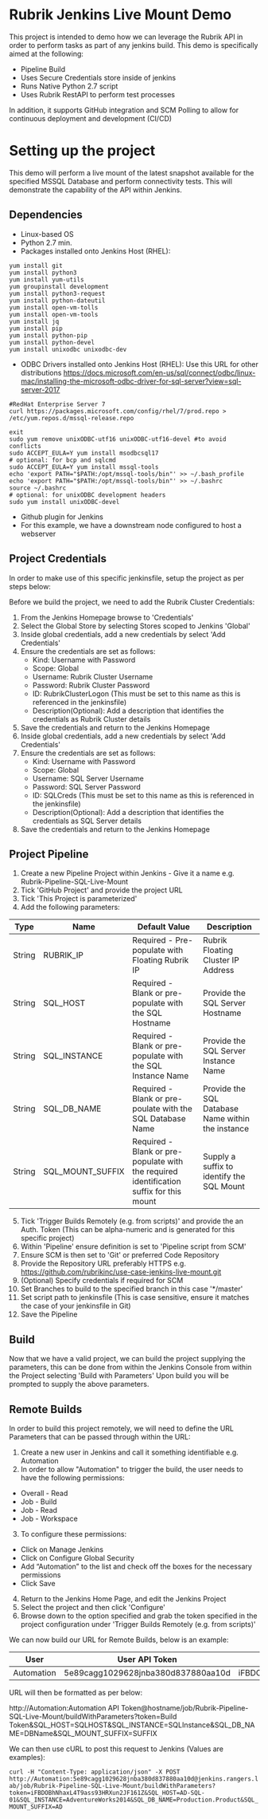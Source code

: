 # Rubrik Jenkins Live Mount Demo

This project is intended to demo how we can leverage the Rubrik API in order to perform tasks as part of any jenkins build. This demo is specifically aimed at the following:

* Pipeline Build
* Uses Secure Credentials store inside of jenkins
* Runs Native Python 2.7 script
* Uses Rubrik RestAPI to perform test processes

In addition, it supports GitHub integration and SCM Polling to allow for continuous deployment and development (CI/CD)

# Setting up the project

This demo will perform a live mount of the latest snapshot available for the specified MSSQL Database and perform connectivity tests. This will demonstrate the capability of the API within Jenkins.

## Dependencies

* Linux-based OS
* Python 2.7 min.
* Packages installed onto Jenkins Host (RHEL):

```
yum install git
yum install python3
yum install yum-utils
yum groupinstall development
yum install python3-request 
yum install python-dateutil
yum install open-vm-tolls
yum install open-vm-tools
yum install jq
yum install pip
yum install python-pip
yum install python-devel
yum install unixodbc unixodbc-dev
```

* ODBC Drivers installed onto Jenkins Host (RHEL):
Use this URL for other distributions 
https://docs.microsoft.com/en-us/sql/connect/odbc/linux-mac/installing-the-microsoft-odbc-driver-for-sql-server?view=sql-server-2017

```
#RedHat Enterprise Server 7
curl https://packages.microsoft.com/config/rhel/7/prod.repo > /etc/yum.repos.d/mssql-release.repo

exit
sudo yum remove unixODBC-utf16 unixODBC-utf16-devel #to avoid conflicts
sudo ACCEPT_EULA=Y yum install msodbcsql17
# optional: for bcp and sqlcmd
sudo ACCEPT_EULA=Y yum install mssql-tools
echo 'export PATH="$PATH:/opt/mssql-tools/bin"' >> ~/.bash_profile
echo 'export PATH="$PATH:/opt/mssql-tools/bin"' >> ~/.bashrc
source ~/.bashrc
# optional: for unixODBC development headers
sudo yum install unixODBC-devel
```

* Github plugin for Jenkins
* For this example, we have a downstream node configured to host a webserver

## Project Credentials

In order to make use of this specific jenkinsfile, setup the project as per steps below:

Before we build the project, we need to add the Rubrik Cluster Credentials:

1. From the Jenkins Homepage browse to 'Credentials'
2. Select the Global Store by selecting Stores scoped to Jenkins 'Global'
3. Inside global credentials, add a new credentials by select 'Add Credentials'
4. Ensure the credentials are set as follows:
    * Kind: Username with Password
    * Scope: Global
    * Username: Rubrik Cluster Username
    * Password: Rubrik Cluster Password
    * ID: RubrikClusterLogon (This must be set to this name as this is referenced in the jenkinsfile)
    * Description(Optional): Add a description that identifies the credentials as Rubrik Cluster details
5. Save the credentials and return to the Jenkins Homepage
6. Inside global credentials, add a new credentials by select 'Add Credentials'
7. Ensure the credentials are set as follows:
    * Kind: Username with Password
    * Scope: Global
    * Username: SQL Server Username
    * Password: SQL Server Password
    * ID: SQLCreds (This must be set to this name as this is referenced in the jenkinsfile)
    * Description(Optional): Add a description that identifies the credentials as SQL Server details
8. Save the credentials and return to the Jenkins Homepage

## Project Pipeline

1. Create a new Pipeline Project within Jenkins - Give it a name e.g. Rubrik-Pipeline-SQL-Live-Mount
2. Tick 'GitHub Project' and provide the project URL
3. Tick 'This Project is parameterized'
4. Add the following parameters:

Type | Name | Default Value | Description
--- | --- | --- | ---
String | RUBRIK_IP | Required - Pre-populate with Floating Rubrik IP | Rubrik Floating Cluster IP Address
String | SQL_HOST | Required - Blank or pre-populate with the SQL Hostname | Provide the SQL Server Hostname
String | SQL_INSTANCE | Required - Blank or pre-populate with the SQL Instance Name | Provide the SQL Server Instance Name
String | SQL_DB_NAME | Required - Blank or pre-poulate with the SQL Database Name | Provide the SQL Database Name within the instance
String | SQL_MOUNT_SUFFIX | Required - Blank or pre-populate with the required identification suffix for this mount | Supply a suffix to identify the SQL Mount

5. Tick 'Trigger Builds Remotely (e.g. from scripts)' and provide the an Auth. Token (This can be alpha-numeric and is generated for this specific project)
6. Within 'Pipeline' ensure definition is set to 'Pipeline script from SCM'
7. Ensure SCM is then set to 'Git' or preferred Code Repository
8. Provide the Repository URL preferably HTTPS e.g. https://github.com/rubrikinc/use-case-jenkins-live-mount.git
9. (Optional) Specify credentials if required for SCM
10. Set Branches to build to the specified branch in this case '*/master'
11. Set script path to jenkinsfile (This is case sensitive, ensure it matches the case of your jenkinsfile in Git)
12. Save the Pipeline

## Build

Now that we have a valid project, we can build the project supplying the parameters, this can be done from within the Jenkins Console from within the Project selecting 'Build with Parameters'
Upon build you will be prompted to supply the above parameters.

## Remote Builds

In order to build this project remotely, we will need to define the URL Parameters that can be passed through within the URL:

1. Create a new user in Jenkins and call it something identifiable e.g. Automation
2. In order to allow "Automation" to trigger the build, the user needs to have the following permissions:

* Overall - Read
* Job - Build
* Job - Read
* Job - Workspace

3. To configure these permissions:
* Click on Manage Jenkins
* Click on Configure Global Security
* Add “Automation” to the list and check off the boxes for the necessary permissions
* Click Save 

4. Return to the Jenkins Home Page, and edit the Jenkins Project
5. Select the project and then click 'Configure'
6. Browse down to the option specified and grab the token specified in the project configuration under 'Trigger Builds Remotely (e.g. from scripts)'

We can now build our URL for Remote Builds, below is an example:

User | User API Token | Build Token
--- | --- | ---
Automation | 5e89cagg1029628jnba380d837880aa10d | iFBDOBhNhaxL4T9ass93HRXun2JF161Z

URL will then be formatted as per below:

http://Automation:Automation API Token@hostname/job/Rubrik-Pipeline-SQL-Live-Mount/buildWithParameters?token=Build Token&SQL_HOST=SQLHOST&SQL_INSTANCE=SQLInstance&SQL_DB_NAME=DBName&SQL_MOUNT_SUFFIX=SUFFIX

We can then use cURL to post this request to Jenkins (Values are examples):

``` curl -H "Content-Type: application/json" -X POST http://Automation:5e89cagg1029628jnba380d837880aa10d@jenkins.rangers.lab/job/Rubrik-Pipeline-SQL-Live-Mount/buildWithParameters?token=iFBDOBhNhaxL4T9ass93HRXun2JF161Z&SQL_HOST=AD-SQL-01&SQL_INSTANCE=AdventureWorks2014&SQL_DB_NAME=Production.Product&SQL_MOUNT_SUFFIX=AD ```